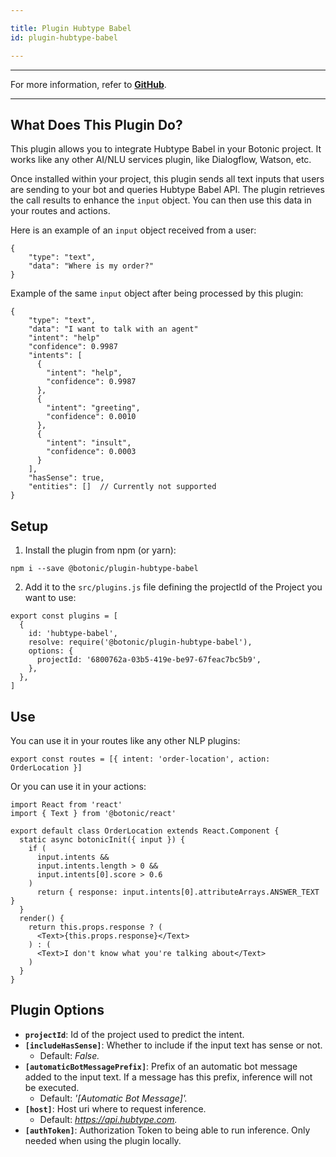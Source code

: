```yaml
---

title: Plugin Hubtype Babel
id: plugin-hubtype-babel

---
```


---

For more information, refer to **[GitHub](https://github.com/hubtype/botonic/tree/master/packages/botonic-plugin-hubtype-babel)**.

---

## What Does This Plugin Do?

This plugin allows you to integrate Hubtype Babel in your Botonic project. It works like any other AI/NLU services plugin, like Dialogflow, Watson, etc.

Once installed within your project, this plugin sends all text inputs that users are sending to your bot and queries Hubtype Babel API.
The plugin retrieves the call results to enhance the `input` object. You can then use this data in your routes and actions.

Here is an example of an `input` object received from a user:

```
{
    "type": "text",
    "data": "Where is my order?"
}
```

Example of the same `input` object after being processed by this plugin:

```
{
    "type": "text",
    "data": "I want to talk with an agent"
    "intent": "help"
    "confidence": 0.9987
    "intents": [
      {
        "intent": "help",
        "confidence": 0.9987
      },
      {
        "intent": "greeting",
        "confidence": 0.0010
      },
      {
        "intent": "insult",
        "confidence": 0.0003
      }
    ],
    "hasSense": true,
    "entities": []  // Currently not supported
}
```

## Setup

1. Install the plugin from npm (or yarn):

```
npm i --save @botonic/plugin-hubtype-babel
```

2. Add it to the `src/plugins.js` file defining the projectId of the Project you want to use:

```
export const plugins = [
  {
    id: 'hubtype-babel',
    resolve: require('@botonic/plugin-hubtype-babel'),
    options: {
      projectId: '6800762a-03b5-419e-be97-67feac7bc5b9',
    },
  },
]
```

## Use

You can use it in your routes like any other NLP plugins:

```
export const routes = [{ intent: 'order-location', action: OrderLocation }]
```

Or you can use it in your actions:

```
import React from 'react'
import { Text } from '@botonic/react'

export default class OrderLocation extends React.Component {
  static async botonicInit({ input }) {
    if (
      input.intents &&
      input.intents.length > 0 &&
      input.intents[0].score > 0.6
    )
      return { response: input.intents[0].attributeArrays.ANSWER_TEXT }
  }
  render() {
    return this.props.response ? (
      <Text>{this.props.response}</Text>
    ) : (
      <Text>I don't know what you're talking about</Text>
    )
  }
}

```

## Plugin Options

- **`projectId`**: Id of the project used to predict the intent.
- **`[includeHasSense]`**: Whether to include if the input text has sense or not.
  - Default: _False._
- **`[automaticBotMessagePrefix]`**: Prefix of an automatic bot message added to the input text. If a message has this prefix, inference will not be executed.
  - Default: _'[Automatic Bot Message]'._
- **`[host]`**: Host uri where to request inference.
  - Default: *https://api.hubtype.com.*
- **`[authToken]`**: Authorization Token to being able to run inference. Only needed when using the plugin locally.
